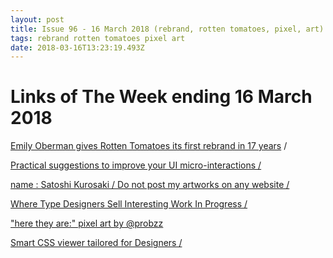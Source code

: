 ```yaml
---
layout: post
title: Issue 96 - 16 March 2018 (rebrand, rotten tomatoes, pixel, art)
tags: rebrand rotten tomatoes pixel art
date: 2018-03-16T13:23:19.493Z
---
```

# Links of The Week ending 16 March 2018

<a href="https://www.designweek.co.uk/issues/5-11-march-2018/emily-oberman-gives-rotten-tomatoes-first-rebrand-17-years" target="_blank">Emily Oberman gives Rotten Tomatoes its first rebrand in 17 years</a> / 

<a href="https://uxdesign.cc/good-to-great-ui-animation-tips-7850805c12e5" target="_blank">Practical suggestions to improve your UI micro-interactions / </a>
    
<a href="http://satoshikurosaki.tumblr.com/" target="_blank">name : Satoshi Kurosaki / Do not post my artworks on any website / </a>
    
<a href="https://www.futurefonts.xyz/" target="_blank">Where Type Designers Sell Interesting Work In Progress / </a>
    
<a href="https://twitter.com/probzz/status/973163875699908608/photo/1" target="_blank"> "here they are:" pixel art by @probzz</a>
    
<a href="https://csspeeper.com/" target="_blank">Smart CSS viewer tailored for Designers /</a>